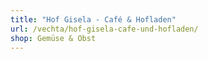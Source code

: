 ```yaml
---
title: "Hof Gisela - Café & Hofladen"
url: /vechta/hof-gisela-cafe-und-hofladen/
shop: Gemüse & Obst
---
```

